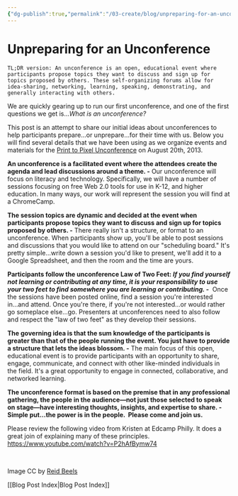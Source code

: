 ```yaml
---
{"dg-publish":true,"permalink":"/03-create/blog/unpreparing-for-an-unconference/","title":"Unpreparing for an Unconference","tags":["print2pixel","unconference"]}
---
```


# Unpreparing for an Unconference

```
TL;DR version: An unconference is an open, educational event where participants propose topics they want to discuss and sign up for topics proposed by others. These self-organizing forums allow for idea-sharing, networking, learning, speaking, demonstrating, and generally interacting with others.
```

We are quickly gearing up to run our first unconference, and one of the first questions we get is..._What is an unconference?_

This post is an attempt to share our initial ideas about unconferences to help participants prepare...or unprepare...for their time with us. Below you will find several details that we have been using as we organize events and materials for the [Print to Pixel Unconference](http://www.newhaven.edu/568274/) on August 20th, 2013.

**An unconference is a facilitated event where the attendees create the agenda and lead discussions around a theme. -** Our unconference will focus on literacy and technology. Specifically, we will have a number of sessions focusing on free Web 2.0 tools for use in K-12, and higher education. In many ways, our work will represent the session you will find at a ChromeCamp.

**The session topics are dynamic and decided at the event when participants propose topics they want to discuss and sign up for topics proposed by others. -** There really isn't a structure, or format to an unconference. When participants show up, you'll be able to post sessions and discussions that you would like to attend on our "scheduling board." It's pretty simple...write down a session you'd like to present, we'll add it to a Google Spreadsheet, and then the room and the time are yours.

**Participants follow the unconference Law of Two Feet: _If you find yourself not learning or contributing at any time, it is your responsibility to use your two feet to find somewhere you are learning or contributing. -_**  Once the sessions have been posted online, find a session you're interested in...and attend. Once you're there, if you're not interested...or would rather go someplace else...go. Presenters at unconferences need to also follow and respect the "law of two feet" as they develop their sessions.

**The governing idea is that the sum knowledge of the participants is greater than that of the people running the event. You just have to provide a structure that lets the ideas blossom. -** The main focus of this open, educational event is to provide participants with an opportunity to share, engage, communicate, and connect with other like-minded individuals in the field. It's a great opportunity to engage in connected, collaborative, and networked learning.

**The unconference format is based on the premise that in any professional gathering, the people in the audience—not just those selected to speak on stage—have interesting thoughts, insights, and expertise to share. - Simple put...the power is in the people.  Please come and join us.**

Please review the following video from Kristen at Edcamp Philly. It does a great join of explaining many of these principles. https://www.youtube.com/watch?v=P2hAfBymw74

 

Image CC by [Reid Beels](http://www.flickr.com/photos/reidab/5882033075/)

[[Blog Post Index\|Blog Post Index]]